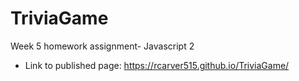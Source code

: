 # TriviaGame
Week 5 homework assignment- Javascript 2

* Link to published page:
https://rcarver515.github.io/TriviaGame/
